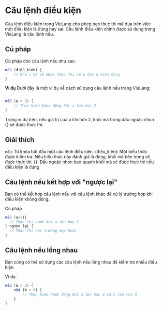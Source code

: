 # Câu lệnh điều kiện

Câu lệnh điều kiện trong VieLang cho phép bạn thực thi mã dựa trên việc một điều kiện là đúng hay sai. Câu lệnh điều kiện chính được sử dụng trong VieLang là câu lệnh nếu.

## Cú pháp
Cú pháp cho câu lệnh nếu như sau:

```js
nếu (điều_kiện) {
    // Khối mã sẽ được thực thi nếu điều kiện đúng
}
```

**Ví dụ**
Dưới đây là một ví dụ về cách sử dụng câu lệnh nếu trong VieLang:

```js

nếu (a > 2) {
    // Thực hiện hành động khi a lớn hơn 2
}
```
Trong ví dụ trên, nếu giá trị của a lớn hơn 2, khối mã trong dấu ngoặc nhọn {} sẽ được thực thi.


## Giải thích
`nếu`: Từ khóa bắt đầu một câu lệnh điều kiện.
(điều_kiện): Một biểu thức được kiểm tra. Nếu biểu thức này đánh giá là đúng, khối mã bên trong sẽ được thực thi.
{}: Dấu ngoặc nhọn bao quanh khối mã sẽ được thực thi nếu điều kiện là đúng.
## Câu lệnh nếu kết hợp với "ngược lại"
Bạn có thể kết hợp câu lệnh nếu với câu lệnh khác để xử lý trường hợp khi điều kiện không đúng.

Cú pháp

```js
nếu (a>2){
  // Thực thi code khi a lớn hơn 2
} ngược lại {
  // Thực thi các trường hợp khác
}

```

## Câu lệnh nếu lồng nhau
Bạn cũng có thể sử dụng các câu lệnh nếu lồng nhau để kiểm tra nhiều điều kiện.

Ví dụ:
```js
nếu (a > 2) {
    nếu (b > 5) {
        // Thực hiện hành động khi a lớn hơn 2 và b lớn hơn 5
    }
}

```